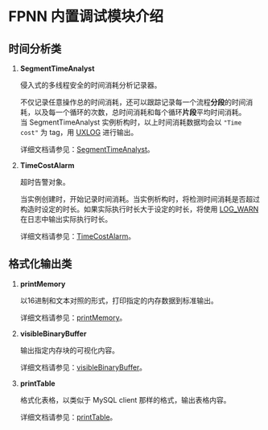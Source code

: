 # FPNN 内置调试模块介绍

## 时间分析类

1. **SegmentTimeAnalyst**

	侵入式的多线程安全的时间消耗分析记录器。

	不仅记录任意操作总的时间消耗，还可以跟踪记录每一个流程**分段**的时间消耗，以及每一个循环的次数，总时间消耗和每个循环**片段**平均时间消耗。  
	当 SegmentTimeAnalyst 实例析构时，以上时间消耗数据均会以 `"Time cost"` 为 tag，用 [UXLOG](APIs/base/FPLog.md#UXLOG) 进行输出。

	详细文档请参见：[SegmentTimeAnalyst](APIs/base/TimeAnalyst.md#SegmentTimeAnalyst)。


1. **TimeCostAlarm**

	超时告警对象。

	当实例创建时，开始记录时间消耗。当实例析构时，将检测时间消耗是否超过构造时设定的时长。如果实际执行时长大于设定的时长，将使用 [LOG_WARN](APIs/base/FPLog.md#LOG_WARN) 在日志中输出实际执行时长。

	详细文档请参见：[TimeCostAlarm](APIs/base/TimeAnalyst.md#TimeCostAlarm)。


## 格式化输出类

1. **printMemory**

	以16进制和文本对照的形式，打印指定的内存数据到标准输出。

	详细文档请参见：[printMemory](APIs/base/PrintMemory.md)。


1. **visibleBinaryBuffer**

	输出指定内存块的可视化内容。

	详细文档请参见：[visibleBinaryBuffer](APIs/base/FormattedPrint.md#visibleBinaryBuffer)。


1. **printTable**

	格式化表格，以类似于 MySQL client 那样的格式，输出表格内容。

	详细文档请参见：[printTable](APIs/base/FormattedPrint.md#printTable)。

